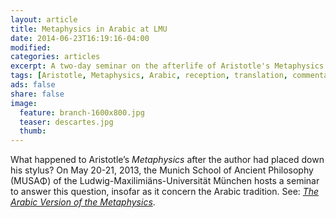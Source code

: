 ```yaml
---
layout: article
title: Metaphysics in Arabic at LMU
date: 2014-06-23T16:19:16-04:00
modified:
categories: articles
excerpt: A two-day seminar on the afterlife of Aristotle's Metaphysics in Arabic.
tags: [Aristotle, Metaphysics, Arabic, reception, translation, commentary]
ads: false
share: false
image:
  feature: branch-1600x800.jpg
  teaser: descartes.jpg
  thumb:
---
```


What happened to Aristotle’s *Metaphysics* after the author had placed down his stylus? On May 20-21, 2013, the Munich School of Ancient Philosophy (MUSAΦ) of the Ludwig-Maxilimiäns-Universität München hosts a seminar to answer this question, insofar as it concern the Arabic tradition. See: [*The Arabic Version of the Metaphysics*](http://www.philosophie.uni-muenchen.de/aktuelles/arabic-version-of-metaphysics/index.html).
